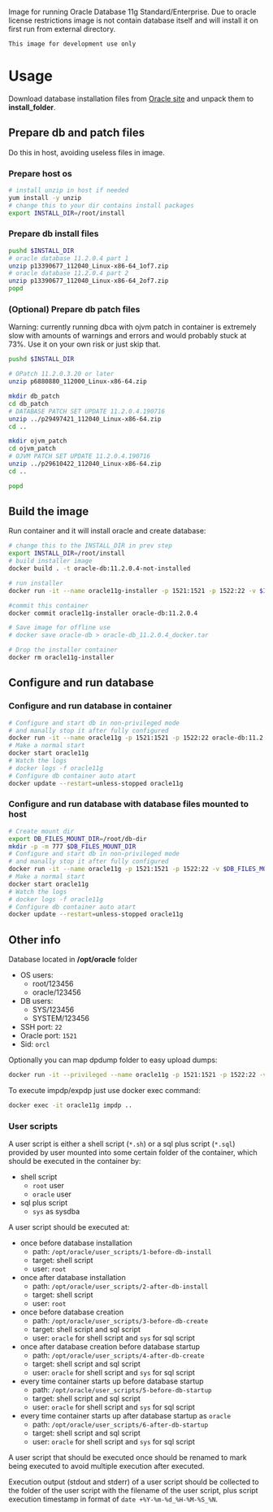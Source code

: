 Image for running Oracle Database 11g Standard/Enterprise.
Due to oracle license restrictions image is not contain database itself and will install it on first run from external directory.

``This image for development use only``

# Usage
Download database installation files from [Oracle site](http://www.oracle.com/technetwork/database/in-memory/downloads/index.html) and unpack them to **install_folder**.

## Prepare db and patch files
Do this in host, avoiding useless files in image.

### Prepare host os
```sh
# install unzip in host if needed
yum install -y unzip
# change this to your dir contains install packages
export INSTALL_DIR=/root/install
```

### Prepare db install files
```sh
pushd $INSTALL_DIR
# oracle database 11.2.0.4 part 1
unzip p13390677_112040_Linux-x86-64_1of7.zip
# oracle database 11.2.0.4 part 2
unzip p13390677_112040_Linux-x86-64_2of7.zip
popd
```

### (Optional) Prepare db patch files
Warning: currently running dbca with ojvm patch in container
is extremely slow with amounts of warnings and errors
and would probably stuck at 73%.
Use it on your own risk or just skip that.

```sh
pushd $INSTALL_DIR

# OPatch 11.2.0.3.20 or later
unzip p6880880_112000_Linux-x86-64.zip

mkdir db_patch
cd db_patch
# DATABASE PATCH SET UPDATE 11.2.0.4.190716
unzip ../p29497421_112040_Linux-x86-64.zip 
cd ..

mkdir ojvm_patch
cd ojvm_patch
# OJVM PATCH SET UPDATE 11.2.0.4.190716
unzip ../p29610422_112040_Linux-x86-64.zip 
cd ..

popd
```

## Build the image
Run container and it will install oracle and create database:

```sh
# change this to the INSTALL_DIR in prev step
export INSTALL_DIR=/root/install
# build installer image
docker build . -t oracle-db:11.2.0.4-not-installed

# run installer
docker run -it --name oracle11g-installer -p 1521:1521 -p 1522:22 -v $INSTALL_DIR:/install oracle-db:11.2.0.4-not-installed

#commit this container
docker commit oracle11g-installer oracle-db:11.2.0.4

# Save image for offline use
# docker save oracle-db > oracle-db_11.2.0.4_docker.tar

# Drop the installer container
docker rm oracle11g-installer
```

## Configure and run database
### Configure and run database in container

```sh
# Configure and start db in non-privileged mode
# and manally stop it after fully configured
docker run -it --name oracle11g -p 1521:1521 -p 1522:22 oracle-db:11.2.0.4
# Make a normal start
docker start oracle11g
# Watch the logs
# docker logs -f oracle11g
# Configure db container auto atart
docker update --restart=unless-stopped oracle11g
```

### Configure and run database with database files mounted to host

```sh
# Create mount dir
export DB_FILES_MOUNT_DIR=/root/db-dir
mkdir -p -m 777 $DB_FILES_MOUNT_DIR
# Configure and start db in non-privileged mode
# and manally stop it after fully configured
docker run -it --name oracle11g -p 1521:1521 -p 1522:22 -v $DB_FILES_MOUNT_DIR:/opt/oracle/app/oradata oracle-db:11.2.0.4
# Make a normal start
docker start oracle11g
# Watch the logs
# docker logs -f oracle11g
# Configure db container auto atart
docker update --restart=unless-stopped oracle11g
```

## Other info
Database located in **/opt/oracle** folder

* OS users:
    * root/123456
    * oracle/123456
* DB users:
    * SYS/123456
    * SYSTEM/123456
* SSH port: `22`
* Oracle port: `1521`
* Sid: `orcl`

Optionally you can map dpdump folder to easy upload dumps:
```sh
docker run -it --privileged --name oracle11g -p 1521:1521 -p 1522:22 -v <local_dpdump>:/opt/oracle/app/oradata/dpdump oracle-db:11.2.0.4
```
To execute impdp/expdp just use docker exec command:
```sh
docker exec -it oracle11g impdp ..
```

### User scripts
A user script is either a shell script (`*.sh`)
or a sql plus script (`*.sql`) provided by user
mounted into some certain folder of the container,
which should be executed in the container by:
* shell script
    * `root` user
    * `oracle` user
* sql plus script
   * `sys` as sysdba

A user script should be executed at:
* once before database installation
    * path: `/opt/oracle/user_scripts/1-before-db-install`
    * target: shell script
    * user: `root`
* once after database installation
    * path: `/opt/oracle/user_scripts/2-after-db-install`
    * target: shell script
    * user: `root`
* once before database creation
    * path: `/opt/oracle/user_scripts/3-before-db-create`
    * target: shell script and sql script
    * user: `oracle` for shell script and `sys` for sql script
* once after database creation before database startup
    * path: `/opt/oracle/user_scripts/4-after-db-create`
    * target: shell script and sql script
    * user: `oracle` for shell script and `sys` for sql script
* every time container starts up before database startup
    * path: `/opt/oracle/user_scripts/5-before-db-startup`
    * target: shell script and sql script
    * user: `oracle` for shell script and `sys` for sql script
* every time container starts up after database startup as `oracle`
    * path: `/opt/oracle/user_scripts/6-after-db-startup`
    * target: shell script and sql script
    * user: `oracle` for shell script and `sys` for sql script

A user script that should be executed once should be renamed
to mark being executed to avoid multiple execution after executed.

Execution output (stdout and stderr) of a user script 
should be collected to the folder of the user script 
with the filename of the user script, 
plus script execution timestamp in format of
`date +%Y-%m-%d_%H-%M-%S_%N`.
